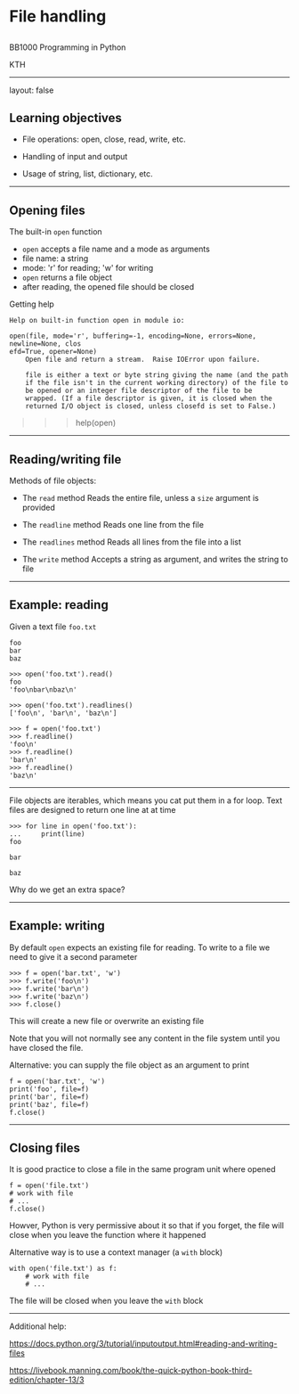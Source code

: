 <script type="text/javascript"
  src="https://cdn.mathjax.org/mathjax/latest/MathJax.js?config=TeX-AMS-MML_HTMLorMML">
</script>
# File handling

## 

BB1000 Programming in Python

KTH

---

layout: false

## Learning objectives

+ File operations: open, close, read, write, etc.

+ Handling of input and output

+ Usage of string, list, dictionary, etc.

---

## Opening files

The built-in `open` function

+ `open` accepts a file name and a mode as arguments
+ file name: a string
+ mode: 'r' for reading; 'w' for writing
+ `open` returns a file object
+ after reading, the opened file should be closed

Getting help
~~~
Help on built-in function open in module io:                                     
                                                                                 
open(file, mode='r', buffering=-1, encoding=None, errors=None, newline=None, clos
efd=True, opener=None)                                                           
    Open file and return a stream.  Raise IOError upon failure.                  
                                                                                 
    file is either a text or byte string giving the name (and the path           
    if the file isn't in the current working directory) of the file to           
    be opened or an integer file descriptor of the file to be                    
    wrapped. (If a file descriptor is given, it is closed when the               
    returned I/O object is closed, unless closefd is set to False.)          
~~~
>>> help(open)

---

## Reading/writing file

Methods of file objects:

+ The `read` method
  Reads the entire file, unless a `size` argument is provided

+ The `readline` method
  Reads one line from the file

+ The `readlines` method
  Reads all lines from the file into a list

+ The `write` method
  Accepts a string as argument, and writes the string to file

---

## Example: reading

Given a text file `foo.txt`

~~~
foo
bar
baz
~~~

~~~
>>> open('foo.txt').read()
foo
'foo\nbar\nbaz\n' 
~~~

~~~
>>> open('foo.txt').readlines()
['foo\n', 'bar\n', 'baz\n']          
~~~

~~~
>>> f = open('foo.txt')                                                          
>>> f.readline()                                                                 
'foo\n'                                                                          
>>> f.readline()                                                                 
'bar\n'                                                                          
>>> f.readline()                                                                 
'baz\n'                       
~~~

---

File objects are iterables, which means you cat put them in a for loop. Text
files are designed to return one line at at time

~~~
>>> for line in open('foo.txt'):
...     print(line)
foo

bar

baz

~~~

Why do we get an extra space?

---
## Example: writing

By default `open` expects an existing file for reading. To write to a file we
need to give it a second parameter

~~~
>>> f = open('bar.txt', 'w')
>>> f.write('foo\n')
>>> f.write('bar\n')
>>> f.write('baz\n')
>>> f.close()
~~~

This will create a new file or overwrite an existing file

Note that you will not normally see any content in the file system until you have closed the file.

Alternative: you can supply the file object as an argument to print

~~~
f = open('bar.txt', 'w')
print('foo', file=f)
print('bar', file=f)
print('baz', file=f)
f.close()
~~~


---

## Closing files

It is good practice to close a file in the same program unit where opened

~~~
f = open('file.txt')
# work with file
# ...
f.close()
~~~

Howver, Python is very permissive about it so that if you forget, the file
will close when you leave the function where it happened

Alternative way is to use a context manager (a `with` block)

~~~
with open('file.txt') as f:
    # work with file
    # ...
~~~

The file will be closed when you leave the `with` block



---

Additional help:

https://docs.python.org/3/tutorial/inputoutput.html#reading-and-writing-files

https://livebook.manning.com/book/the-quick-python-book-third-edition/chapter-13/3

